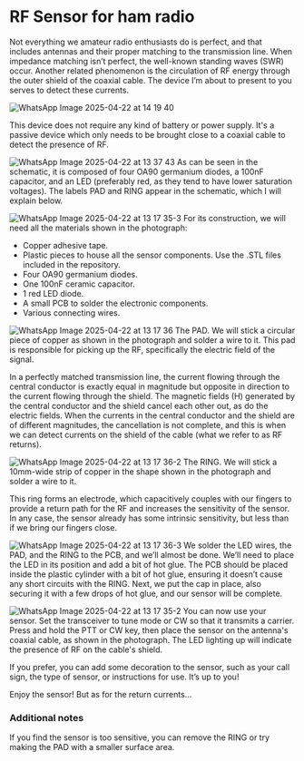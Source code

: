 # RF Sensor for ham radio
Not everything we amateur radio enthusiasts do is perfect, and that includes antennas and their proper matching to the transmission line. When impedance matching isn’t perfect, the well-known standing waves (SWR) occur. Another related phenomenon is the circulation of RF energy through the outer shield of the coaxial cable. The device I’m about to present to you serves to detect these currents.


![WhatsApp Image 2025-04-22 at 14 19 40](https://github.com/user-attachments/assets/94702528-c799-4383-bf07-ded4a5242057)

This device does not require any kind of battery or power supply. It's a passive device which only needs to be brought close to a coaxial cable to detect the presence of RF.


![WhatsApp Image 2025-04-22 at 13 37 43](https://github.com/user-attachments/assets/18b63909-02d3-48c5-b2fd-46f7a3b35d5e)
As can be seen in the schematic, it is composed of four OA90 germanium diodes, a 100nF capacitor, and an LED (preferably red, as they tend to have lower saturation voltages). 
The labels PAD and RING appear in the schematic, which I will explain below.


![WhatsApp Image 2025-04-22 at 13 17 35-3](https://github.com/user-attachments/assets/b2566bcd-e129-43a3-b9cc-946e7c7f93e5)
For its construction, we will need all the materials shown in the photograph:  
- Copper adhesive tape.  
- Plastic pieces to house all the sensor components. Use the .STL files included in the repository.
- Four OA90 germanium diodes.
- One 100nF ceramic capacitor. 
- 1 red LED diode.  
- A small PCB to solder the electronic components.  
- Various connecting wires.

  
![WhatsApp Image 2025-04-22 at 13 17 36](https://github.com/user-attachments/assets/054bf230-3a6d-43db-941f-1d2ccebcb96e)
The PAD. We will stick a circular piece of copper as shown in the photograph and solder a wire to it. This pad is responsible for picking up the RF, specifically the electric field of the signal.

In a perfectly matched transmission line, the current flowing through the central conductor is exactly equal in magnitude but opposite in direction to the current flowing through the shield. The magnetic fields (H) generated by the central conductor and the shield cancel each other out, as do the electric fields. When the currents in the central conductor and the shield are of different magnitudes, the cancellation is not complete, and this is when we can detect currents on the shield of the cable (what we refer to as RF returns).



![WhatsApp Image 2025-04-22 at 13 17 36-2](https://github.com/user-attachments/assets/b005ac40-3e88-4f17-994c-f7a7aa9a7cc6)
The RING. We will stick a 10mm-wide strip of copper in the shape shown in the photograph and solder a wire to it. 

This ring forms an electrode, which capacitively couples with our fingers to provide a return path for the RF and increases the sensitivity of the sensor. In any case, the sensor already has some intrinsic sensitivity, but less than if we bring our fingers close.


![WhatsApp Image 2025-04-22 at 13 17 36-3](https://github.com/user-attachments/assets/3e0a08bc-f556-4622-8769-ae4fc069abdc)
We solder the LED wires, the PAD, and the RING to the PCB, and we’ll almost be done. We’ll need to place the LED in its position and add a bit of hot glue. The PCB should be placed inside the plastic cylinder with a bit of hot glue, ensuring it doesn’t cause any short circuits with the RING. Next, we put the cap in place, also securing it with a few drops of hot glue, and our sensor will be complete.


![WhatsApp Image 2025-04-22 at 13 17 35-2](https://github.com/user-attachments/assets/5206b1d0-0f55-4383-a269-ac7e6a185ec4)
You can now use your sensor. Set the transceiver to tune mode or CW so that it transmits a carrier. Press and hold the PTT or CW key, then place the sensor on the antenna's coaxial cable, as shown in the photograph. The LED lighting up will indicate the presence of RF on the cable's shield.

If you prefer, you can add some decoration to the sensor, such as your call sign, the type of sensor, or instructions for use. It’s up to you!

Enjoy the sensor! But as for the return currents... 


### Additional notes
If you find the sensor is too sensitive, you can remove the RING or try making the PAD with a smaller surface area.

